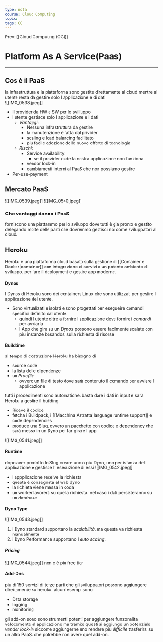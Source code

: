 ```yaml
---
type: nota
course: Cloud Computing
topic: 
tags: CC
---
```


Prev: [[Cloud Computing (CC)]]

# Platform As A Service(Paas)
---
## Cos è il PaaS
la infrastruttura e la piattaforma sono gestite direttamente al cloud mentre al utente resta da gestire solo l applicazione e di dati  
![[IMG_0538.jpeg]]
- Il provider da HW e SW per lo svilluppo 
- l utente gestisce solo l applicazione e i dati 
	- _Vantaggi_:
		- Nessuna infrastruttura da gestire
		- la manutenzione è fatta dal privider
		- scaling e load balancing facilitato
		- piu facile adozione delle nuove offerte di tecnologia 
	- _Rischi_: 
		- Service availability:
			-  se il provider cade la nostra applicazione non funziona 
		- vendor lock-in
		- cambiamenti interni al PaaS che non possiamo gestire 
- Per-use-payment 


## Mercato PaaS
![[IMG_0539.jpeg]]
![[IMG_0540.jpeg]]

### Che vantaggi danno i PaaS
forniscono una piattammo per lo sviluppo dove tutti è gia pronto e gestito delegando molte delle parti che dovremmo gestisci noi come sviluppatori al cloud.



## Heroku 
Heroku  è una piattaforma cloud basato sulla gestione di [[Container e Docker|container]] con integrazione di servizi e un potente ambiente di sviluppo. per fare il deployment e gestire app moderne.


#### Dynos
I Dynos di Heroku sono dei containers Linux che sono utilizzati per gestire l applicazione del utente.

- Sono virtualizati e isolati e sono progettati per esegueire comandi specifici definito dal utente. 
	- quindi l utente oltre a fornire l applicazione deve fornire i _comandi_ per avviarla 
	- l App che gira su un _Dynos_ possono essere facilmente scalate con piu instanze basandosi sulla richiesta di risorse


#### Buildtime
al tempo di costruzione Heroku ha bisogno di
- source code
- la lista delle dipendenze
- un _Procfile_
	- ovvero un file di testo dove sarà contenuto il comando per avviare l applicazione 

tutti i procedimenti sono automatiche. basta dare i dati in input e sarà Heroku a gestire il building 
- Riceve il codice
- fetcha i Buildpack, i [[Macchina Astratta|language runtime support]] e code dependencies
- produce una Slug. ovvero un pacchetto con codice e dependency che sarà messo in un Dyno per far girare l app

![[IMG_0541.jpeg]]


#### Runtime
dopo aver prodotto lo Slug creare uno o piu Dyno, uno per istanza del applicazione e gestisce l’ esecuzione di essi
![[IMG_0542.jpeg]]
- l appplicazione receive la richiesta
- questa è consegnata al web dyno
- la richieta viene messa in coda
- un worker lavorerà su quella richiesta. nel caso i dati persisteranno su un database

#### Dyno Type

![[IMG_0543.jpeg]]
1. i Dyno standard supportano la _scalabilità_. ma questa va richiesta manualmente
2. i Dyno Performance supportano l _auto scaling_.
##### Pricing
![[IMG_0544.jpeg]]
non c è piu free tier

#### Add-Ons
piu di 150 servizi di terze parti che gli sviluppatori possono aggiungere direttamente su heroku. alcuni esempi sono
- Data storage
- logging
- monitoring 

gli add-on sono sono strumenti potenti per aggiungere funzonalita velocemente al applicazione ma tramite questi si aggiunge un potenziale _vendor lock-in_ siccome aggiungerne uno rendere piu _difficile_ trasferirsi su un altro PaaS. che potrebbe non avere quel add-on.

